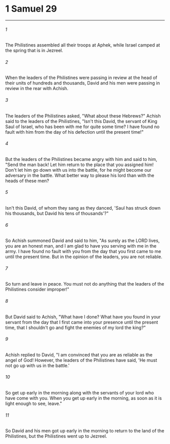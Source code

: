 # 1 Samuel 29
***



###### 1 
The Philistines assembled all their troops at Aphek, while Israel camped at the spring that is in Jezreel. 

###### 2 
When the leaders of the Philistines were passing in review at the head of their units of hundreds and thousands, David and his men were passing in review in the rear with Achish. 

###### 3 
The leaders of the Philistines asked, "What about these Hebrews?" Achish said to the leaders of the Philistines, "Isn't this David, the servant of King Saul of Israel, who has been with me for quite some time? I have found no fault with him from the day of his defection until the present time!" 

###### 4 
But the leaders of the Philistines became angry with him and said to him, "Send the man back! Let him return to the place that you assigned him! Don't let him go down with us into the battle, for he might become our adversary in the battle. What better way to please his lord than with the heads of these men? 

###### 5 
Isn't this David, of whom they sang as they danced, 'Saul has struck down his thousands, but David his tens of thousands'?" 

###### 6 
So Achish summoned David and said to him, "As surely as the LORD lives, you are an honest man, and I am glad to have you serving with me in the army. I have found no fault with you from the day that you first came to me until the present time. But in the opinion of the leaders, you are not reliable. 

###### 7 
So turn and leave in peace. You must not do anything that the leaders of the Philistines consider improper!" 

###### 8 
But David said to Achish, "What have I done? What have you found in your servant from the day that I first came into your presence until the present time, that I shouldn't go and fight the enemies of my lord the king?" 

###### 9 
Achish replied to David, "I am convinced that you are as reliable as the angel of God! However, the leaders of the Philistines have said, 'He must not go up with us in the battle.' 

###### 10 
So get up early in the morning along with the servants of your lord who have come with you. When you get up early in the morning, as soon as it is light enough to see, leave." 

###### 11 
So David and his men got up early in the morning to return to the land of the Philistines, but the Philistines went up to Jezreel.
